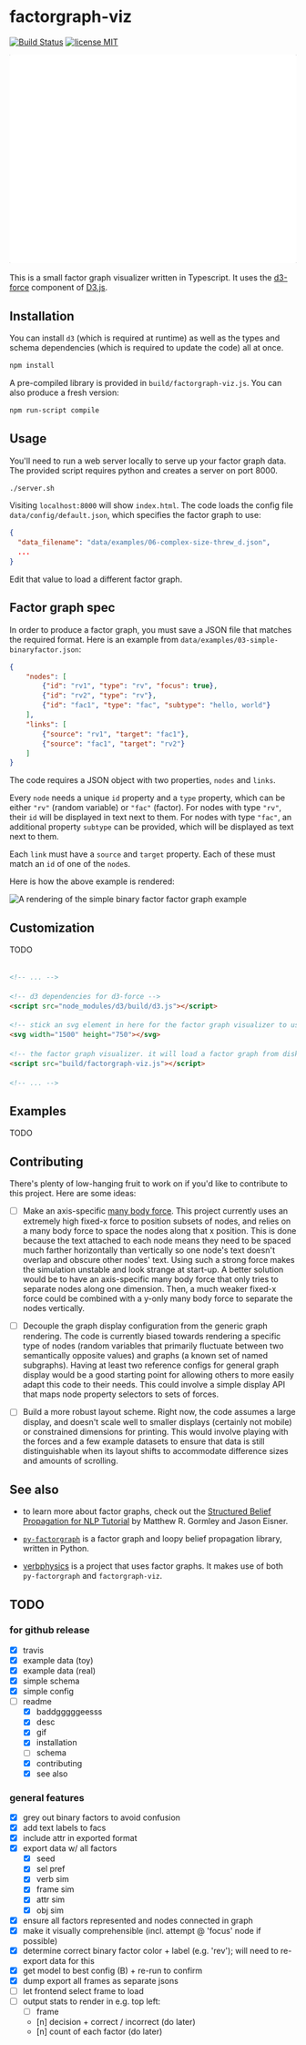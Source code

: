 # factorgraph-viz

[![Build Status](https://travis-ci.org/mbforbes/factorgraph-viz.svg?branch=master)](https://travis-ci.org/mbforbes/factorgraph-viz)
[![license MIT](https://img.shields.io/badge/license-MIT-blue.svg)](https://github.com/mbforbes/factorgraph-viz/blob/master/LICENSE)

![a demo of fg-visualizer in action](demo/threw.gif)

This is a small factor graph visualizer written in Typescript. It uses the
[d3-force](https://github.com/d3/d3-force/) component of
[D3.js](https://d3js.org/).

## Installation

You can install `d3` (which is required at runtime) as well as the types and
schema dependencies (which is required to update the code) all at once.

```bash
npm install
```

A pre-compiled library is provided in `build/factorgraph-viz.js`. You can also
produce a fresh version:

```bash
npm run-script compile
```

## Usage

You'll need to run a web server locally to serve up your factor graph data. The
provided script requires python and creates a server on port 8000.

```bash
./server.sh
```

Visiting `localhost:8000` will show `index.html`. The code loads the config file
`data/config/default.json`, which specifies the factor graph to use:

```json
{
  "data_filename": "data/examples/06-complex-size-threw_d.json",
  ...
}
```

Edit that value to load a different factor graph.

## Factor graph spec

In order to produce a factor graph, you must save a JSON file that matches the
required format. Here is an example from
`data/examples/03-simple-binaryfactor.json`:


```json
{
	"nodes": [
		{"id": "rv1", "type": "rv", "focus": true},
		{"id": "rv2", "type": "rv"},
		{"id": "fac1", "type": "fac", "subtype": "hello, world"}
	],
	"links": [
		{"source": "rv1", "target": "fac1"},
		{"source": "fac1", "target": "rv2"}
	]
}
```

The code requires a JSON object with two properties, `nodes` and `links`.

Every `node` needs a unique `id` property and a `type` property, which can be
either `"rv"` (random variable) or `"fac"` (factor). For nodes with type `"rv"`,
their `id` will be displayed in text next to them. For nodes with type `"fac"`,
an additional property `subtype` can be provided, which will be displayed as
text next to them.

Each `link` must have a `source` and `target` property. Each of these must match
an `id` of one of the `node`s.

Here is how the above example is rendered:

![A rendering of the simple binary factor factor graph
example](demo/simple-binaryfactor.png)

## Customization

TODO

```html

<!-- ... -->

<!-- d3 dependencies for d3-force -->
<script src="node_modules/d3/build/d3.js"></script>

<!-- stick an svg element in here for the factor graph visualizer to use -->
<svg width="1500" height="750"></svg>

<!-- the factor graph visualizer. it will load a factor graph from disk. -->
<script src="build/factorgraph-viz.js"></script>

<!-- ... -->
```

## Examples

TODO

## Contributing

There's plenty of low-hanging fruit to work on if you'd like to contribute to
this project. Here are some ideas:

- [ ] Make an axis-specific [many body
  force](https://github.com/d3/d3-force#forceManyBody). This project currently
  uses an extremely high fixed-x force to position subsets of nodes, and relies
  on a many body force to space the nodes along that x position. This is done
  because the text attached to each node means they need to be spaced much
  farther horizontally than vertically so one node's text doesn't overlap and
  obscure other nodes' text. Using such a strong force makes the simulation
  unstable and look strange at start-up. A better solution would be to have an
  axis-specific many body force that only tries to separate nodes along one
  dimension. Then, a much weaker fixed-x force could be combined with a y-only
  many body force to separate the nodes vertically.

- [ ] Decouple the graph display configuration from the generic graph
  rendering. The code is currently biased towards rendering a specific type of
  nodes (random variables that primarily fluctuate between two semantically
  opposite values) and graphs (a known set of named subgraphs). Having at least
  two reference configs for general graph display would be a good starting
  point for allowing others to more easily adapt this code to their needs. This
  could involve a simple display API that maps node property selectors to sets
  of forces.

- [ ] Build a more robust layout scheme. Right now, the code assumes a large
  display, and doesn't scale well to smaller displays (certainly not mobile) or
  constrained dimensions for printing. This would involve playing with the
  forces and a few example datasets to ensure that data is still
  distinguishable when its layout shifts to accommodate difference sizes and
  amounts of scrolling.

## See also

- to learn more about factor graphs, check out the [Structured Belief
  Propagation for NLP Tutorial](https://www.cs.cmu.edu/~mgormley/bp-tutorial/)
  by Matthew R. Gormley and Jason Eisner.

- [`py-factorgraph`](https://github.com/mbforbes/py-factorgraph) is a factor
  graph and loopy belief propagation library, written in Python.

- [verbphysics](https://github.com/uwnlp/verbphysics) is a project that uses
  factor graphs. It makes use of both `py-factorgraph` and `factorgraph-viz`.

## TODO

### for github release

- [x] travis
- [x] example data (toy)
- [x] example data (real)
- [x] simple schema
- [x] simple config
- [ ] readme
	- [x] baddgggggeesss
	- [x] desc
	- [x] gif
	- [x] installation
	- [ ] schema
	- [x] contributing
	- [x] see also

### general features

- [x] grey out binary factors to avoid confusion
- [x] add text labels to facs
- [x] include attr in exported format
- [x] export data w/ all factors
	- [x] seed
	- [x] sel pref
	- [x] verb sim
	- [x] frame sim
	- [x] attr sim
	- [x] obj sim
- [x] ensure all factors represented and nodes connected in graph
- [x] make it visually comprehensible (incl. attempt @ 'focus' node if possible)
- [x] determine correct binary factor color + label (e.g. 'rev'); will need to
      re-export data for this
- [x] get model to best config (B) + re-run to confirm
- [x] dump export all frames as separate jsons
- [ ] let frontend select frame to load
- [ ] output stats to render in e.g. top left:
	- [ ] frame
	- [n] decision + correct / incorrect (do later)
	- [n] count of each factor (do later)
